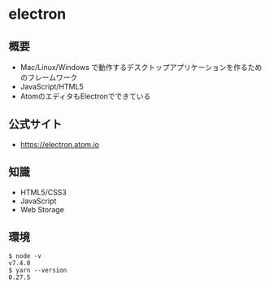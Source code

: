 # electron

## 概要

- Mac/Linux/Windows で動作するデスクトップアプリケーションを作るためのフレームワーク
- JavaScript/HTML5
- AtomのエディタもElectronでできている

## 公式サイト

- https://electron.atom.io

## 知識

- HTML5/CSS3
- JavaScript
- Web Storage

## 環境

```
$ node -v
v7.4.0
$ yarn --version
0.27.5
```
